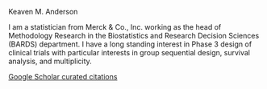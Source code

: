 Keaven M. Anderson

I am a statistician from Merck & Co., Inc. working as the head of Methodology Research in the Biostatistics and Research Decision Sciences (BARDS) department.
I have a long standing interest in Phase 3 design of clinical trials with particular interests in group sequential design, survival analysis, and multiplicity.

[Google Scholar curated citations](https://scholar.google.at/citations?hl=en&user=P5Rt1VEAAAAJ)
